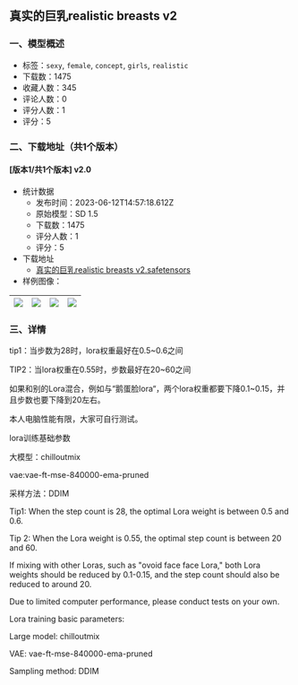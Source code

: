 ## 真实的巨乳realistic breasts v2
### 一、模型概述

- 标签：`sexy`, `female`, `concept`, `girls`, `realistic`
- 下载数：1475
- 收藏人数：345
- 评论人数：0
- 评分人数：1
- 评分：5

### 二、下载地址（共1个版本）

#### [版本1/共1个版本] v2.0

- 统计数据
  - 发布时间：2023-06-12T14:57:18.612Z
  - 原始模型：SD 1.5
  - 下载数：1475
  - 评分人数：1
  - 评分：5
- 下载地址
  - [真实的巨乳realistic breasts v2.safetensors](https://civitai.com/api/download/models/94604)
- 样例图像：

| <img src="https://image.civitai.com/xG1nkqKTMzGDvpLrqFT7WA/e682ff7b-f3fe-4214-8b02-22cf03817874/width=450/1121031.jpeg" /> | <img src="https://image.civitai.com/xG1nkqKTMzGDvpLrqFT7WA/27ffc6ec-fbd9-4715-b4fa-f6bb6c22cca1/width=450/1120989.jpeg" /> | <img src="https://image.civitai.com/xG1nkqKTMzGDvpLrqFT7WA/1a2e339b-28ce-4d1a-b414-d37ded6e14ec/width=450/1120991.jpeg" /> | <img src="https://image.civitai.com/xG1nkqKTMzGDvpLrqFT7WA/ea69ca3e-53b9-496a-85d7-a73e3761c40a/width=450/1120992.jpeg" /> |
| ---- | ---- | ---- | ---- |


### 三、详情
<p>tip1：当步数为28时，lora权重最好在0.5~0.6之间</p><p>TIP2：当lora权重在0.55时，步数最好在20~60之间</p><p>如果和别的Lora混合，例如与“鹅蛋脸lora“，两个lora权重都要下降0.1~0.15，并且步数也要下降到20左右。</p><p>本人电脑性能有限，大家可自行测试。</p><p>lora训练基础参数</p><p>大模型：chilloutmix</p><p>vae:vae-ft-mse-840000-ema-pruned</p><p>采样方法：DDIM</p><p>Tip1: When the step count is 28, the optimal Lora weight is between 0.5 and 0.6.</p><p>Tip 2: When the Lora weight is 0.55, the optimal step count is between 20 and 60.</p><p>If mixing with other Loras, such as "ovoid face face Lora," both Lora weights should be reduced by 0.1-0.15, and the step count should also be reduced to around 20.</p><p>Due to limited computer performance, please conduct tests on your own.</p><p>Lora training basic parameters:</p><p>Large model: chilloutmix</p><p>VAE: vae-ft-mse-840000-ema-pruned</p><p>Sampling method: DDIM</p>